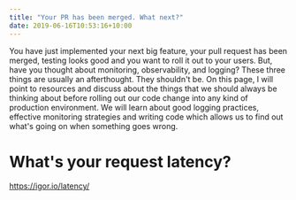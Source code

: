 ```yaml
---
title: "Your PR has been merged. What next?"
date: 2019-06-16T10:53:16+10:00
---
```


You have just implemented your next big feature, your pull request has been merged,  testing looks good and you want to roll it out to your users. But, have you thought about monitoring, observability, and logging?  These three things are usually an afterthought. They shouldn't be. On this page, I will point to resources and discuss about the things that we should always be thinking about before rolling out our code change into any kind of production environment. We will learn about good logging practices, effective monitoring strategies and writing code which allows us to find out what's going on when something goes wrong.

# What's your request latency?

https://igor.io/latency/


